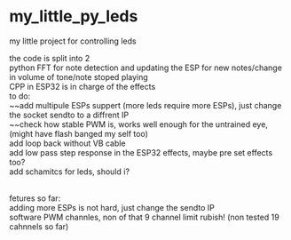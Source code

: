 # my_little_py_leds
my little project for controlling leds

the code is split into 2<br />
python FFT for note detection and updating the ESP for new notes/change in volume of tone/note stoped playing<br />
CPP in ESP32 is in charge of the effects<br />
to do:<br />
  ~~add multipule ESPs suppert (more leds require more ESPs), just change the socket sendto to a diffrent IP<br />
  ~~check how stable PWM is, works well enough for the untrained eye, (might have flash banged my self too)<br />
  add loop back without VB cable <br />
  add low pass step response in the ESP32 effects, maybe pre set effects too?<br />
  add schamitcs for leds, should i?<br /><br />

fetures so far:<br />
  adding more ESPs is not hard, just change the sendto IP<br />
  software PWM channles, non of that 9 channel limit rubish! (non tested 19 cahnnels so far)<br />
